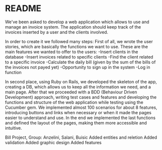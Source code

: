 # README

We've been asked to develop a web application which allows to use and manage an invoice system. The application should keep track of the invoices inserted by a user and the clients involved. 

In order to create it we followed many steps:
First of all, we wrote the user stories, which are basically the functions we want to use. These are the main features we wanted to offer to the users:
  -Insert clients in the database
  -Insert invoices related to specific clients
  -Find the client related to a specific invoice
  -Calculate the daily bill (given by the sum of the bills of the invoices not payed yet)
  -Opportunity to sign up in the system
  -Log in function
 
In second place, using Ruby on Rails, we developed the skeleton of the app, creating a DB, which allows us to keep all the information we need, and a main page.
After that we proceeded with a BDD (Behaviour Driven Development) approach, writing test cases and features and developing the functions and structure of the web application while testing using the Cucumber gem. We implemented almost 100 scenarios for about 8 features, introducing buttons and links when necessary or when it made the pages easier to understand and use.
In the end we implemented the last functions and defined the layout of the pages, making them more accessible and intuitive.



Bill Project, Group: Anzelini, Salani, Buisic
Added entities and reletion
Added validation
Added graphic design
Added features
